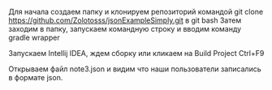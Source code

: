 Для начала создаем папку 
и клонируем репозиторий командой git clone https://github.com/Zolotosss/jsonExampleSimply.git  в git bash
Затем заходим в папку, запускаем командную строку и вводим команду gradle wrapper

Запускаем Intellij IDEA, ждем сборку или кликаем на Build Project Ctrl+F9

Открываем файл note3.json и видим что наши пользователи записались в формате json.
